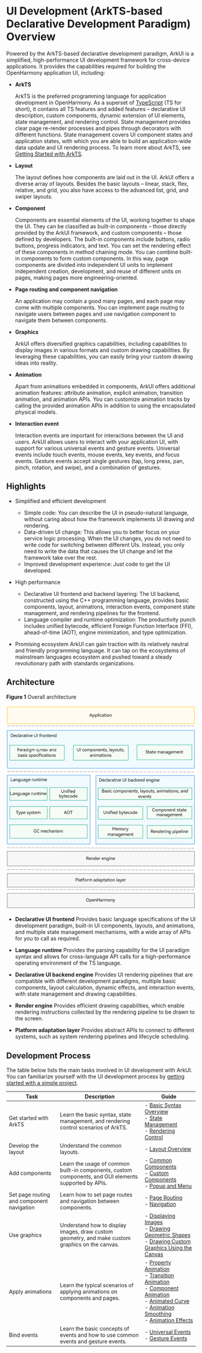 # UI Development (ArkTS-based Declarative Development Paradigm) Overview


Powered by the ArkTS-based declarative development paradigm, ArkUI is a simplified, high-performance UI development framework for cross-device applications. It provides the capabilities required for building the OpenHarmony application UI, including:


- **ArkTS**

  ArkTS is the preferred programming language for application development in OpenHarmony. As a superset of [TypeScript](https://www.typescriptlang.org/) (TS for short), it contains all TS features and added features – declarative UI description, custom components, dynamic extension of UI elements, state management, and rendering control. State management provides clear page re-render processes and pipes through decorators with different functions. State management covers UI component states and application states, with which you are able to build an application-wide data update and UI rendering process. To learn more about ArkTS, see [Getting Started with ArkTS](../quick-start/arkts-get-started.md).

- **Layout**

  The layout defines how components are laid out in the UI. ArkUI offers a diverse array of layouts. Besides the basic layouts – linear, stack, flex, relative, and grid, you also have access to the advanced list, grid, and swiper layouts.

- **Component**

  Components are essential elements of the UI, working together to shape the UI. They can be classified as built-in components – those directly provided by the ArkUI framework, and custom components – those defined by developers. The built-in components include buttons, radio buttons, progress indicators, and text. You can set the rendering effect of these components in method chaining mode. You can combine built-in components to form custom components. In this way, page components are divided into independent UI units to implement independent creation, development, and reuse of different units on pages, making pages more engineering-oriented.

- **Page routing and component navigation**

  An application may contain a good many pages, and each page may come with multiple components. You can implement page routing to navigate users between pages and use navigation component to navigate them between components.

- **Graphics**

  ArkUI offers diversified graphics capabilities, including capabilities to display images in various formats and custom drawing capabilities. By leveraging these capabilities, you can easily bring your custom drawing ideas into reality.

- **Animation**

  Apart from animations embedded in components, ArkUI offers additional animation features: attribute animation, explicit animation, transition animation, and animation APIs. You can customize animation tracks by calling the provided animation APIs in addition to using the encapsulated physical models.

- **Interaction event**

  Interaction events are important for interactions between the UI and users. ArkUI allows users to interact with your application UI, with support for various universal events and gesture events. Universal events include touch events, mouse events, key events, and focus events. Gesture events accept single gestures (tap, long press, pan, pinch, rotation, and swipe), and a combination of gestures.


## Highlights

- Simplified and efficient development
  - Simple code: You can describe the UI in pseudo-natural language, without caring about how the framework implements UI drawing and rendering.
  - Data-driven UI change: This allows you to better focus on your service logic processing. When the UI changes, you do not need to write code for switching between different UIs. Instead, you only need to write the data that causes the UI change and let the framework take over the rest.
  - Improved development experience: Just code to get the UI developed.

- High performance
  - Declarative UI frontend and backend layering: The UI backend, constructed using the C++ programming language, provides basic components, layout, animations, interaction events, component state management, and rendering pipelines for the frontend.
  - Language compiler and runtime optimization: The productivity punch includes unified bytecode, efficient Foreign Function Interface (FFI), ahead-of-time (AOT), engine minimization, and type optimization.

- Promising ecosystem
  ArkUI can gain traction with its relatively neutral and friendly programming language. It can tap on the ecosystems of mainstream languages ecosystem and pushed toward a steady revolutionary path with standards organizations.


## Architecture

  **Figure 1** Overall architecture 

![arkui-arkts-framework](figures/arkui-arkts-framework.png)




- **Declarative UI frontend**
  Provides basic language specifications of the UI development paradigm, built-in UI components, layouts, and animations, and multiple state management mechanisms, with a wide array of APIs for you to call as required.

- **Language runtime**
  Provides the parsing capability for the UI paradigm syntax and allows for cross-language API calls for a high-performance operating environment of the TS language.

- **Declarative UI backend engine**
  Provides UI rendering pipelines that are compatible with different development paradigms, multiple basic components, layout calculation, dynamic effects, and interaction events, with state management and drawing capabilities.

- **Render engine**
  Provides efficient drawing capabilities, which enable rendering instructions collected by the rendering pipeline to be drawn to the screen.

- **Platform adaptation layer**
  Provides abstract APIs to connect to different systems, such as system rendering pipelines and lifecycle scheduling.


## Development Process

The table below lists the main tasks involved in UI development with ArkUI. You can familiarize yourself with the UI development process by [getting started with a simple project](../quick-start/start-with-ets-stage.md).


| Task         | Description                                 | Guide                                    |
| ----------- | ----------------------------------- | ---------------------------------------- |
| Get started with ArkTS    | Learn the basic syntax, state management, and rendering control scenarios of ArkTS.        | - [Basic Syntax Overview](../quick-start/arkts-basic-syntax-overview.md)<br>- [State Management](../quick-start/arkts-state-management-overview.md)<br>- [Rendering Control](../quick-start/arkts-rendering-control-overview.md)|
| Develop the layout       | Understand the common layouts.            | - [Layout Overview](arkts-layout-development-overview.md)<br>|
| Add components       | Learn the usage of common built-in components, custom components, and GUI elements supported by APIs.| - [Common Components](arkts-common-components-button.md)<br>- [Custom Components](../quick-start/arkts-create-custom-components.md)<br>- [Popup and Menu](arkts-popup-and-menu-components-popup.md)|
| Set page routing and component navigation| Learn how to set page routes and navigation between components.               | - [Page Routing](arkts-routing.md)<br>- [Navigation](arkts-navigation-navigation.md)|
| Use graphics       | Understand how to display images, draw custom geometry, and make custom graphics on the canvas.  | - [Displaying Images](arkts-graphics-display.md)<br>- [Drawing Geometric Shapes](arkts-geometric-shape-drawing.md)<br>- [Drawing Custom Graphics Using the Canvas](arkts-drawing-customization-on-canvas.md)|
| Apply animations       | Learn the typical scenarios of applying animations on components and pages.                 | - [Property Animation](arkts-attribute-animation-overview.md)<br>- [Transition Animation](arkts-transition-overview.md)<br>- [Component Animation](arkts-component-animation.md)<br>- [Animated Curve](arkts-traditional-curve.md)<br>- [Animation Smoothing](arkts-animation-smoothing.md)<br>- [Animation Effects](arkts-blur-effect.md)|
| Bind events       | Learn the basic concepts of events and how to use common events and gesture events.          | - [Universal Events](arkts-common-events-touch-screen-event.md)<br>- [Gesture Events](arkts-gesture-events-binding.md)|
